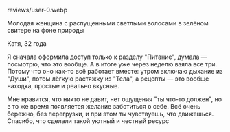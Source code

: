 reviews/user-0.webp

Молодая женщина с распущенными светлыми волосами в зелёном свитере на фоне природы  

Катя, 32 года

Я сначала оформила доступ только к разделу "Питание", думала — посмотрю, что это вообще. А в итоге уже через неделю взяла все три. Потому что оно как-то всё работает вместе: утром включаю дыхание из "Души", потом лёгкую растяжку из "Тела", а рецепты — это вообще находка, простые и реально вкусные. 

Мне нравится, что никто не давит, нет ощущения "ты что-то должен", но в то же время появляется желание заботиться о себе. Всё очень бережно, без перегрузки, и при этом ты чувствуешь, что движешься. Спасибо, что сделали такой уютный и честный ресурс  

